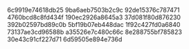 6c9919e74618db25
9ba6aeb7503b2c9c
92de15376c787471
4760bcd8c8fd434f
190ec2926a8645a3
37d081f80d876230
392b02597bd89c0b
5bf19b07eb448dac
1f92c427fd0a6840
73137ae3cd96588b
a35526e7c480c66c
8e288755bf785823
30e43c91cf227d71
6d59505e894e736d
